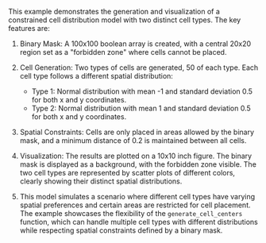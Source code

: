 This example demonstrates the generation and visualization of a constrained cell distribution model with two distinct cell types. The key features are:

1. Binary Mask: A 100x100 boolean array is created, with a central 20x20 region set as a "forbidden zone" where cells cannot be placed.

2. Cell Generation: Two types of cells are generated, 50 of each type. Each cell type follows a different spatial distribution:
   - Type 1: Normal distribution with mean -1 and standard deviation 0.5 for both x and y coordinates.
   - Type 2: Normal distribution with mean 1 and standard deviation 0.5 for both x and y coordinates.

3. Spatial Constraints: Cells are only placed in areas allowed by the binary mask, and a minimum distance of 0.2 is maintained between all cells.

4. Visualization: The results are plotted on a 10x10 inch figure. The binary mask is displayed as a background, with the forbidden zone visible. The two cell types are represented by scatter plots of different colors, clearly showing their distinct spatial distributions.
5. This model simulates a scenario where different cell types have varying spatial preferences and certain areas are restricted for cell placement. 
The example showcases the flexibility of the `generate_cell_centers` function, which can handle multiple cell types with different distributions while respecting spatial constraints defined by a binary mask.
